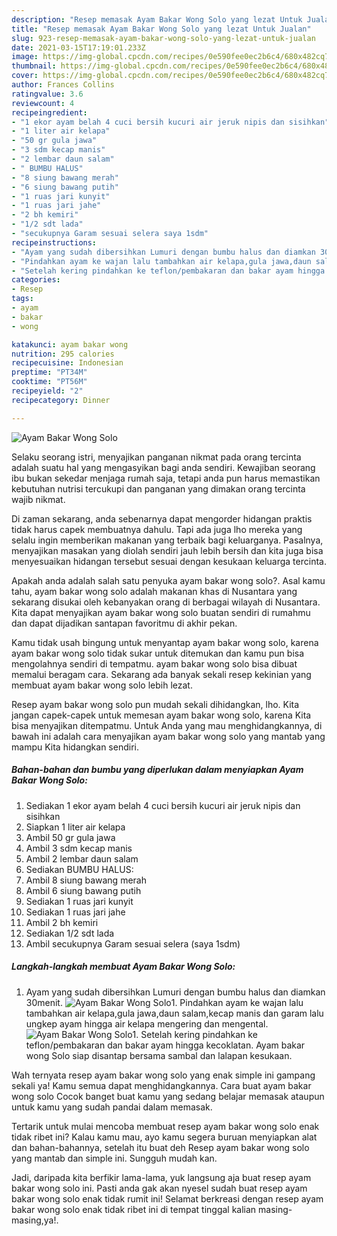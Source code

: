 ```yaml
---
description: "Resep memasak Ayam Bakar Wong Solo yang lezat Untuk Jualan"
title: "Resep memasak Ayam Bakar Wong Solo yang lezat Untuk Jualan"
slug: 923-resep-memasak-ayam-bakar-wong-solo-yang-lezat-untuk-jualan
date: 2021-03-15T17:19:01.233Z
image: https://img-global.cpcdn.com/recipes/0e590fee0ec2b6c4/680x482cq70/ayam-bakar-wong-solo-foto-resep-utama.jpg
thumbnail: https://img-global.cpcdn.com/recipes/0e590fee0ec2b6c4/680x482cq70/ayam-bakar-wong-solo-foto-resep-utama.jpg
cover: https://img-global.cpcdn.com/recipes/0e590fee0ec2b6c4/680x482cq70/ayam-bakar-wong-solo-foto-resep-utama.jpg
author: Frances Collins
ratingvalue: 3.6
reviewcount: 4
recipeingredient:
- "1 ekor ayam belah 4 cuci bersih kucuri air jeruk nipis dan sisihkan"
- "1 liter air kelapa"
- "50 gr gula jawa"
- "3 sdm kecap manis"
- "2 lembar daun salam"
- " BUMBU HALUS"
- "8 siung bawang merah"
- "6 siung bawang putih"
- "1 ruas jari kunyit"
- "1 ruas jari jahe"
- "2 bh kemiri"
- "1/2 sdt lada"
- "secukupnya Garam sesuai selera saya 1sdm"
recipeinstructions:
- "Ayam yang sudah dibersihkan Lumuri dengan bumbu halus dan diamkan 30menit."
- "Pindahkan ayam ke wajan lalu tambahkan air kelapa,gula jawa,daun salam,kecap manis dan garam lalu ungkep ayam hingga air kelapa mengering dan mengental."
- "Setelah kering pindahkan ke teflon/pembakaran dan bakar ayam hingga kecoklatan. Ayam bakar wong Solo siap disantap bersama sambal dan lalapan kesukaan."
categories:
- Resep
tags:
- ayam
- bakar
- wong

katakunci: ayam bakar wong 
nutrition: 295 calories
recipecuisine: Indonesian
preptime: "PT34M"
cooktime: "PT56M"
recipeyield: "2"
recipecategory: Dinner

---
```



![Ayam Bakar Wong Solo](https://img-global.cpcdn.com/recipes/0e590fee0ec2b6c4/680x482cq70/ayam-bakar-wong-solo-foto-resep-utama.jpg)

Selaku seorang istri, menyajikan panganan nikmat pada orang tercinta adalah suatu hal yang mengasyikan bagi anda sendiri. Kewajiban seorang ibu bukan sekedar menjaga rumah saja, tetapi anda pun harus memastikan kebutuhan nutrisi tercukupi dan panganan yang dimakan orang tercinta wajib nikmat.

Di zaman  sekarang, anda sebenarnya dapat mengorder hidangan praktis tidak harus capek membuatnya dahulu. Tapi ada juga lho mereka yang selalu ingin memberikan makanan yang terbaik bagi keluarganya. Pasalnya, menyajikan masakan yang diolah sendiri jauh lebih bersih dan kita juga bisa menyesuaikan hidangan tersebut sesuai dengan kesukaan keluarga tercinta. 



Apakah anda adalah salah satu penyuka ayam bakar wong solo?. Asal kamu tahu, ayam bakar wong solo adalah makanan khas di Nusantara yang sekarang disukai oleh kebanyakan orang di berbagai wilayah di Nusantara. Kita dapat menyajikan ayam bakar wong solo buatan sendiri di rumahmu dan dapat dijadikan santapan favoritmu di akhir pekan.

Kamu tidak usah bingung untuk menyantap ayam bakar wong solo, karena ayam bakar wong solo tidak sukar untuk ditemukan dan kamu pun bisa mengolahnya sendiri di tempatmu. ayam bakar wong solo bisa dibuat memalui beragam cara. Sekarang ada banyak sekali resep kekinian yang membuat ayam bakar wong solo lebih lezat.

Resep ayam bakar wong solo pun mudah sekali dihidangkan, lho. Kita jangan capek-capek untuk memesan ayam bakar wong solo, karena Kita bisa menyajikan ditempatmu. Untuk Anda yang mau menghidangkannya, di bawah ini adalah cara menyajikan ayam bakar wong solo yang mantab yang mampu Kita hidangkan sendiri.

<!--inarticleads1-->

##### Bahan-bahan dan bumbu yang diperlukan dalam menyiapkan Ayam Bakar Wong Solo:

1. Sediakan 1 ekor ayam belah 4 cuci bersih kucuri air jeruk nipis dan sisihkan
1. Siapkan 1 liter air kelapa
1. Ambil 50 gr gula jawa
1. Ambil 3 sdm kecap manis
1. Ambil 2 lembar daun salam
1. Sediakan  BUMBU HALUS:
1. Ambil 8 siung bawang merah
1. Ambil 6 siung bawang putih
1. Sediakan 1 ruas jari kunyit
1. Sediakan 1 ruas jari jahe
1. Ambil 2 bh kemiri
1. Sediakan 1/2 sdt lada
1. Ambil secukupnya Garam sesuai selera (saya 1sdm)




<!--inarticleads2-->

##### Langkah-langkah membuat Ayam Bakar Wong Solo:

1. Ayam yang sudah dibersihkan Lumuri dengan bumbu halus dan diamkan 30menit.
<img src="https://img-global.cpcdn.com/steps/2c6178fe926540d4/160x128cq70/ayam-bakar-wong-solo-langkah-memasak-1-foto.jpg" alt="Ayam Bakar Wong Solo">1. Pindahkan ayam ke wajan lalu tambahkan air kelapa,gula jawa,daun salam,kecap manis dan garam lalu ungkep ayam hingga air kelapa mengering dan mengental.
<img src="//assets-global.cpcdn.com/assets/icons/button_play-2c75c40dde080a61004c1f40b05d8f140eaff45d7e9e6481dc71c63d2e7c4909.png" alt="Ayam Bakar Wong Solo">1. Setelah kering pindahkan ke teflon/pembakaran dan bakar ayam hingga kecoklatan. Ayam bakar wong Solo siap disantap bersama sambal dan lalapan kesukaan.




Wah ternyata resep ayam bakar wong solo yang enak simple ini gampang sekali ya! Kamu semua dapat menghidangkannya. Cara buat ayam bakar wong solo Cocok banget buat kamu yang sedang belajar memasak ataupun untuk kamu yang sudah pandai dalam memasak.

Tertarik untuk mulai mencoba membuat resep ayam bakar wong solo enak tidak ribet ini? Kalau kamu mau, ayo kamu segera buruan menyiapkan alat dan bahan-bahannya, setelah itu buat deh Resep ayam bakar wong solo yang mantab dan simple ini. Sungguh mudah kan. 

Jadi, daripada kita berfikir lama-lama, yuk langsung aja buat resep ayam bakar wong solo ini. Pasti anda gak akan nyesel sudah buat resep ayam bakar wong solo enak tidak rumit ini! Selamat berkreasi dengan resep ayam bakar wong solo enak tidak ribet ini di tempat tinggal kalian masing-masing,ya!.

